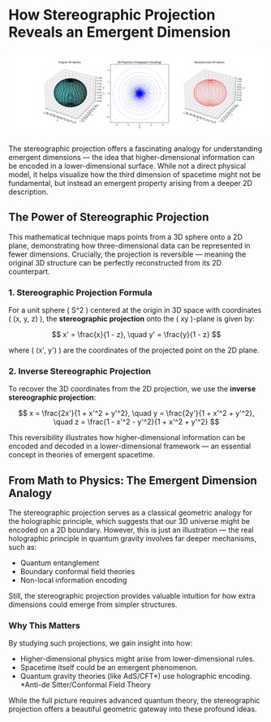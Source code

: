 # How Stereographic Projection Reveals an Emergent Dimension

![Emergent_Dimension](emergent_dimension.png)

The stereographic projection offers a fascinating analogy for understanding emergent dimensions — the idea that higher-dimensional information can be encoded in a lower-dimensional surface. While not a direct physical model, it helps visualize how the third dimension of spacetime might not be fundamental, but instead an emergent property arising from a deeper 2D description.

## The Power of Stereographic Projection

This mathematical technique maps points from a 3D sphere onto a
2D plane, demonstrating how three-dimensional data can be represented in fewer dimensions. Crucially, the projection is reversible — meaning the original 3D structure can be perfectly reconstructed from its 2D counterpart.

### 1. Stereographic Projection Formula

For a unit sphere \( S^2 \) centered at the origin in 3D space with coordinates \( (x, y, z) \), the **stereographic projection** onto the \( xy \)-plane is given by:

$$
x' = \frac{x}{1 - z}, \quad y' = \frac{y}{1 - z}
$$

where \( (x', y') \) are the coordinates of the projected point on the 2D plane.

### 2. Inverse Stereographic Projection

To recover the 3D coordinates from the 2D projection, we use the **inverse stereographic projection**:

$$
x = \frac{2x'}{1 + x'^2 + y'^2}, \quad y = \frac{2y'}{1 + x'^2 + y'^2}, \quad z = \frac{1 - x'^2 - y'^2}{1 + x'^2 + y'^2}
$$

This reversibility illustrates how higher-dimensional information can be encoded and decoded in a lower-dimensional framework — an essential concept in theories of emergent spacetime.

## From Math to Physics: The Emergent Dimension Analogy

The stereographic projection serves as a classical geometric analogy for the holographic principle, which suggests that our 3D universe might be encoded on a 2D boundary. However, this is just an illustration — the real holographic principle in quantum gravity involves far deeper mechanisms, such as:

- Quantum entanglement
- Boundary conformal field theories
- Non-local information encoding
  
Still, the stereographic projection provides valuable intuition for how extra dimensions could emerge from simpler structures.

### Why This Matters

By studying such projections, we gain insight into how:

- Higher-dimensional physics might arise from lower-dimensional rules.
- Spacetime itself could be an emergent phenomenon.
- Quantum gravity theories (like AdS/CFT*) use holographic encoding.
  *Anti-de Sitter/Conformal Field Theory

While the full picture requires advanced quantum theory, the stereographic projection offers a beautiful geometric gateway into these profound ideas.
